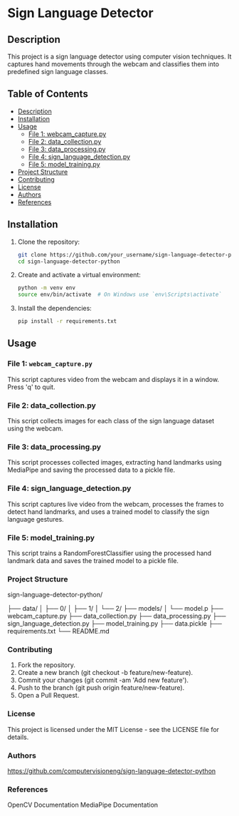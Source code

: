 # Sign Language Detector

## Description
This project is a sign language detector using computer vision techniques. It captures hand movements through the webcam and classifies them into predefined sign language classes.

## Table of Contents
- [Description](#description)
- [Installation](#installation)
- [Usage](#usage)
  - [File 1: webcam_capture.py](#file-1-webcam_capturepy)
  - [File 2: data_collection.py](#file-2-data_collectionpy)
  - [File 3: data_processing.py](#file-3-data_processingpy)
  - [File 4: sign_language_detection.py](#file-4-sign_language_detectionpy)
  - [File 5: model_training.py](#file-5-model_trainingpy)
- [Project Structure](#project-structure)
- [Contributing](#contributing)
- [License](#license)
- [Authors](#authors)
- [References](#references)

## Installation
1. Clone the repository:
    ```sh
    git clone https://github.com/your_username/sign-language-detector-python.git
    cd sign-language-detector-python
    ```
2. Create and activate a virtual environment:
    ```sh
    python -m venv env
    source env/bin/activate  # On Windows use `env\Scripts\activate`
    ```
3. Install the dependencies:
    ```sh
    pip install -r requirements.txt
    ```

## Usage

### File 1: `webcam_capture.py`
This script captures video from the webcam and displays it in a window. Press 'q' to quit.

### File 2: data_collection.py
This script collects images for each class of the sign language dataset using the webcam.

### File 3: data_processing.py
This script processes collected images, extracting hand landmarks using MediaPipe and saving the processed data to a pickle file.

### File 4: sign_language_detection.py
This script captures live video from the webcam, processes the frames to detect hand landmarks, and uses a trained model to classify the sign language gestures.

### File 5: model_training.py
This script trains a RandomForestClassifier using the processed hand landmark data and saves the trained model to a pickle file.

### Project Structure
sign-language-detector-python/

├── data/
│   ├── 0/
│   ├── 1/
│   └── 2/
├── models/
│   └── model.p
├── webcam_capture.py
├── data_collection.py
├── data_processing.py
├── sign_language_detection.py
├── model_training.py
├── data.pickle
├── requirements.txt
└── README.md

### Contributing
1. Fork the repository.
2. Create a new branch (git checkout -b feature/new-feature).
3. Commit your changes (git commit -am 'Add new feature').
4. Push to the branch (git push origin feature/new-feature).
5. Open a Pull Request.
   
### License
This project is licensed under the MIT License - see the LICENSE file for details.

### Authors
https://github.com/computervisioneng/sign-language-detector-python

### References
OpenCV Documentation
MediaPipe Documentation

